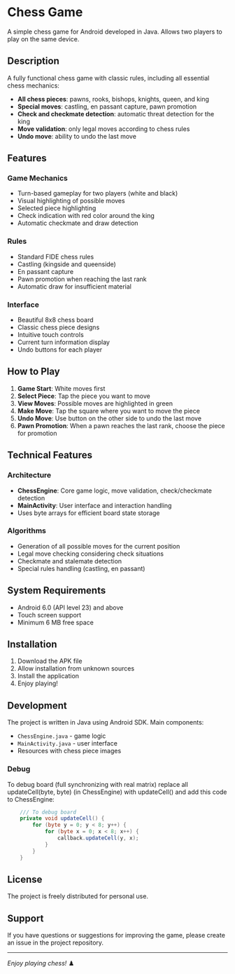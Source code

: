 # Chess Game

A simple chess game for Android developed in Java. Allows two players to play on the same device.

## Description

A fully functional chess game with classic rules, including all essential chess mechanics:

- **All chess pieces**: pawns, rooks, bishops, knights, queen, and king
- **Special moves**: castling, en passant capture, pawn promotion
- **Check and checkmate detection**: automatic threat detection for the king
- **Move validation**: only legal moves according to chess rules
- **Undo move**: ability to undo the last move

## Features

### Game Mechanics
- Turn-based gameplay for two players (white and black)
- Visual highlighting of possible moves
- Selected piece highlighting
- Check indication with red color around the king
- Automatic checkmate and draw detection

### Rules
- Standard FIDE chess rules
- Castling (kingside and queenside)
- En passant capture
- Pawn promotion when reaching the last rank
- Automatic draw for insufficient material

### Interface
- Beautiful 8x8 chess board
- Classic chess piece designs
- Intuitive touch controls
- Current turn information display
- Undo buttons for each player

## How to Play

1. **Game Start**: White moves first
2. **Select Piece**: Tap the piece you want to move
3. **View Moves**: Possible moves are highlighted in green
4. **Make Move**: Tap the square where you want to move the piece
5. **Undo Move**: Use button on the other side to undo the last move
6. **Pawn Promotion**: When a pawn reaches the last rank, choose the piece for promotion

## Technical Features

### Architecture
- **ChessEngine**: Core game logic, move validation, check/checkmate detection
- **MainActivity**: User interface and interaction handling
- Uses byte arrays for efficient board state storage

### Algorithms
- Generation of all possible moves for the current position
- Legal move checking considering check situations
- Checkmate and stalemate detection
- Special rules handling (castling, en passant)

## System Requirements

- Android 6.0 (API level 23) and above
- Touch screen support
- Minimum 6 MB free space

## Installation

1. Download the APK file
2. Allow installation from unknown sources
3. Install the application
4. Enjoy playing!

## Development

The project is written in Java using Android SDK. Main components:

- `ChessEngine.java` - game logic
- `MainActivity.java` - user interface
- Resources with chess piece images

### Debug

To debug board (full synchronizing with real matrix) replace all updateCell(byte, byte) (in ChessEngine) with updateCell() and add this code to ChessEngine:

```java
    /// To debug board
    private void updateCell() {
        for (byte y = 0; y < 8; y++) {
            for (byte x = 0; x < 8; x++) {
                callback.updateCell(y, x);
            }
        }
    }
```

## License

The project is freely distributed for personal use.

## Support

If you have questions or suggestions for improving the game, please create an issue in the project repository.

---

*Enjoy playing chess!* ♟️